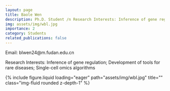 ```yaml
---
layout: page
title: Baole Wen
description: Ph.D. Student /n Research Interests: Inference of gene regulation; Development of tools for rare diseases; Single-cell omics algorithms
img: assets/img/wbl.jpg
importance: 2
category: Students
related_publications: false
---
```




<div class="row">
    <div class="col-sm-8 mt-3 mt-md-0">
        <p>Email: blwen24@m.fudan.edu.cn</p>
        <p>Research Interests: Inference of gene regulation; Development of tools for rare diseases; Single-cell omics algorithms</p>
    </div>
    <div class="col-sm-4 mt-3 mt-md-0">
        {% include figure.liquid loading="eager" path="assets/img/wbl.jpg" title="" class="img-fluid rounded z-depth-1" %}
    </div>
</div>
